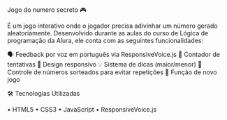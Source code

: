 Jogo do numero secreto 🎮

É um jogo interativo onde o jogador precisa adivinhar um número gerado aleatoriamente. Desenvolvido durante as aulas do curso de Lógica de programação da Alura, ele conta com as seguintes funcionalidades:

🗣️ Feedback por voz em português via ResponsiveVoice.js
🔢 Contador de tentativas
📱 Design responsivo
💡 Sistema de dicas (maior/menor)
🎲 Controle de números sorteados para evitar repetições
🔄 Função de novo jogo

🛠️ Tecnologias Utilizadas

• HTML5
• CSS3
• JavaScript
• ResponsiveVoice.js
